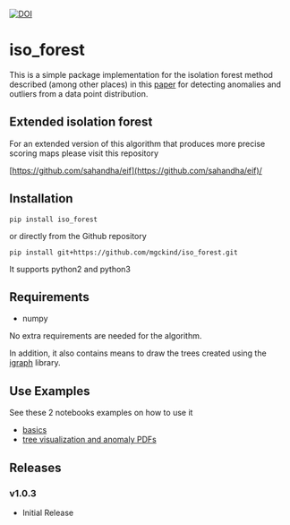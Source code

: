 [![DOI](https://zenodo.org/badge/DOI/10.5281/zenodo.2553679.svg)](https://doi.org/10.5281/zenodo.2553679)

# iso_forest

This is a simple package implementation for the isolation forest method described (among other places) in this [paper](icdm08b.pdf) for detecting anomalies and outliers from a data point distribution.

## Extended isolation forest

For an extended version of this algorithm that produces more precise scoring maps please visit this repository

[https://github.com/sahandha/eif](https://github.com/sahandha/eif)/


## Installation


    pip install iso_forest


or directly from the Github repository


    pip install git+https://github.com/mgckind/iso_forest.git
 

It supports python2 and python3 

## Requirements

- numpy

No extra requirements are needed for the algorithm.

In addition, it also contains means to draw the trees created using the [igraph](http://igraph.org/) library.

## Use Examples

See these 2 notebooks examples on how to use it

- [basics](demo_iforest.ipynb)
- [tree visualization and anomaly PDFs](demo_vis_pdf.ipynb)

## Releases 

### v1.0.3

- Initial Release

